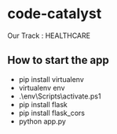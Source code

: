 # code-catalyst 
Our Track : HEALTHCARE


## How to start the app
- pip install virtualenv 
- virtualenv env
- .\env\Scripts\activate.ps1
- pip install flask
- pip install flask_cors
- python app.py
